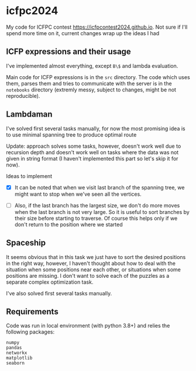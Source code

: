 # icfpc2024

My code for ICFPC contest https://icfpcontest2024.github.io. Not sure if I'll spend more time on it, current changes wrap up the ideas I had

## ICFP expressions and their usage

I've implemented almost everything, except `B\$` and lambda evaluation.

Main code  for ICFP expressions is in the `src` directory. The code which uses them, parses them and tries to communicate with the server is in the `notebooks` directory (extremly messy, subject to changes, might be not reproducible). 

## Lambdaman

I've solved first several tasks manually, for now the most promising idea is to use minimal spanning tree to produce optimal route

Update: approach solves some tasks, however, doesn't work well due to recursion depth and doesn't work well on tasks where the data was not given in string format (I haven't implemented this part so let's skip it for now).

Ideas to implement

- [x] It can be noted that when we visit last branch of the spanning tree, we might want to stop when we've seen all the vertices.
- [ ] Also, if the last branch has the largest size, we don't do more moves when the last branch is not very large. So it is useful to sort branches by their size before starting to traverse. Of course this helps only if we don't return to the position where we started



## Spaceship

It seems obvious that in this task we just have to sort the desired positions in the right way, however, I haven't thought about how to deal with the situation when some positions near each other, or situations when some positions are missing. I don't want to solve each of the puzzles as a separate complex optimization task.

I've also solved first several tasks manually.


## Requirements

Code was run in local environment (with python 3.8+) and relies the following packages:

```
numpy
pandas
networkx
matplotlib
seaborn

```
